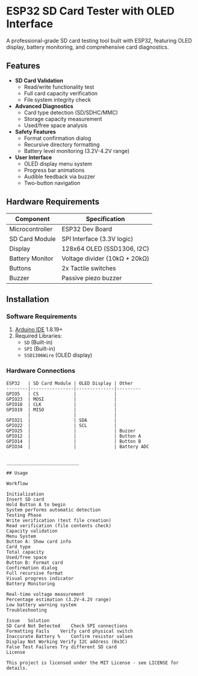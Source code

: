 # ESP32 SD Card Tester with OLED Interface


A professional-grade SD card testing tool built with ESP32, featuring OLED display, battery monitoring, and comprehensive card diagnostics.

## Features
- **SD Card Validation**
  - Read/write functionality test
  - Full card capacity verification
  - File system integrity check
- **Advanced Diagnostics**
  - Card type detection (SD/SDHC/MMC)
  - Storage capacity measurement
  - Used/free space analysis
- **Safety Features**
  - Format confirmation dialog
  - Recursive directory formatting
  - Battery level monitoring (3.2V-4.2V range)
- **User Interface**
  - OLED display menu system
  - Progress bar animations
  - Audible feedback via buzzer
  - Two-button navigation

## Hardware Requirements
| Component              | Specification                     |
|------------------------|-----------------------------------|
| Microcontroller        | ESP32 Dev Board                   |
| SD Card Module          | SPI Interface (3.3V logic)        |
| Display                | 128x64 OLED (SSD1306, I2C)        |
| Battery Monitor        | Voltage divider (10kΩ + 20kΩ)     |
| Buttons                | 2x Tactile switches               |
| Buzzer                 | Passive piezo buzzer              |

## Installation

### Software Requirements
1. [Arduino IDE](https://www.arduino.cc/en/software) 1.8.19+
2. Required Libraries:
   - `SD` (Built-in)
   - `SPI` (Built-in)
   - `SSD1306Wire` (OLED display)

### Hardware Connections
```plaintext
ESP32   | SD Card Module | OLED Display | Other
--------|----------------|--------------|---------
GPIO5   | CS             |              |
GPIO23  | MOSI           |              |
GPIO18  | CLK            |              |
GPIO19  | MISO           |              |
        |                |              |
GPIO21  |                | SDA          |
GPIO22  |                | SCL          |
GPIO25  |                |              | Buzzer
GPIO12  |                |              | Button A
GPIO14  |                |              | Button B
GPIO34  |                |              | Battery ADC


___________________________              

## Usage

Workflow

Initialization
Insert SD card
Hold Button A to begin
System performs automatic detection
Testing Phase
Write verification (test file creation)
Read verification (file contents check)
Capacity validation
Menu System
Button A: Show card info
Card type
Total capacity
Used/free space
Button B: Format card
Confirmation dialog
Full recursive format
Visual progress indicator
Battery Monitoring

Real-time voltage measurement
Percentage estimation (3.2V-4.2V range)
Low battery warning system
Troubleshooting

Issue	Solution
SD Card Not Detected	Check SPI connections
Formatting Fails	Verify card physical switch
Inaccurate Battery %	Confirm resistor values
Display Not Working	Verify I2C address (0x3C)
False Test Failures	Try different SD card
License

This project is licensed under the MIT License - see LICENSE for details.
